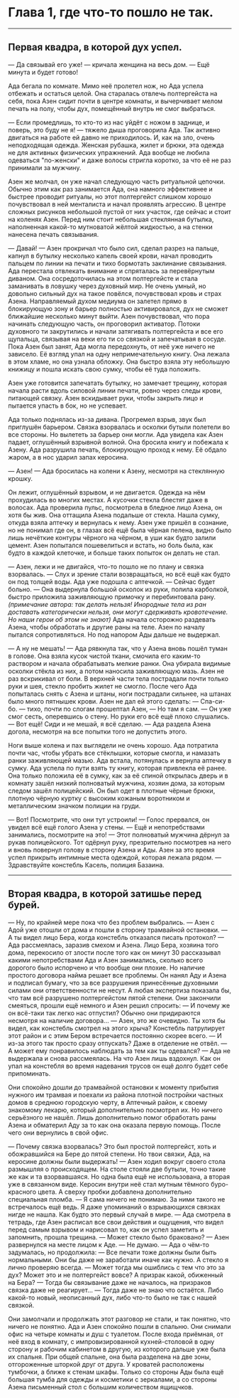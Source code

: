 # Глава 1, где что-то пошло не так.
- - -

## Первая квадра, в которой дух успел.

— Да связывай его уже! — кричала женщина на весь дом.
— Ещё минута и будет готово!

Ада бегала по комнате. Мимо неё пролетел нож, но Ада успела отбежать и остаться целой. Она старалась отвлечь полтергейста на себя, пока Азен сидит почти в центре комнаты, и вычерчивает мелом печать на полу, чтобы дух, помещённый внутрь не смог выбраться.

— Если промедлишь, то кто-то из нас уйдёт с ножом в заднице, и поверь, это буду не я! — тяжело дыша проговорила Ада. Так активно двигаться на работе ей давно не приходилось. И, как на зло, очень неподходящая одежда. Женская рубашка, жилет и брюки, эта одежда не для активных физических упражнений. Ада вообще не любила одеваться "по-женски" и даже волосы стригла коротко, за что её не раз принимали за мужчину.

Азен же молчал, он уже начал следующую часть ритуальной цепочки. Обычно этим как раз занимается Ада, она намного эффективнее и быстрее проводит ритуалы, но этот полтергейст слишком хорошо почувствовал в ней менталиста и начал проявлять агрессию.
В центре сложных рисунков небольшой пустой от них участок, где сейчас и стоит на коленях Азен. Перед ним стоит небольшая стеклянная бутылка, наполненная какой-то мутноватой жёлтой жидкостью, а на стенки нанесена печать связывания.

— Давай! — Азен прокричал что было сил, сделал разрез на пальце, капнул в бутылку несколько капель своей крови, начал проводить пальцем по линии на печати и тихо бормотать заклинание связывания.
Ада перестала отвлекать внимание и спряталась за перевёрнутым диваном. Она сосредоточилась на этом полтергейсте и стала заманивать в ловушку через духовный мир.
Не очень умный, но довольно сильный дух на такое повёлся, почувствовал кровь и страх Азена. Направляемый духом медиума он залетел прямо в блокирующую зону и барьер полностью активировался, дух не сможет ближайшие несколько минут выйти. Азен почувствовал, что пора начинать следующую часть, он проговорил активатор. Потоки духовного ти закрутились и начали затягивать полтергейста и все его щупальца, связывая на веки его ти со связкой и запечатывая в сосуде.
Пока Азен был занят, Ада могла передохнуть, от неё уже ничего не зависело. Её взгляд упал на одну непримечательную книгу. Она лежала в этом хламе, но она узнала обложку. Она быстро взяла эту небольшую книжицу и пошла искать свою сумку, чтобы её туда положить.

Азен уже готовится запечатать бутылку, но замечает трещину, которая начала расти вдоль силовой линии печати, ровно через следы крови, питающей связку. Азен вскидывает руки, чтобы закрыть лицо и пытается упасть в бок, но не успевает.

Ада только поднялась из-за дивана. Прогремел взрыв, звук был приглушён барьером. Связка взорвалась и осколки бутыли полетели во все стороны. Но вылететь за барьер они могли.
Ада увидела как Азен падает, оглушённый взрывной волной.
Она бросила книгу и побежала к Азену. Ада разрушила печать, блокирующую проход к нему. Её обдало жаром, а в нос ударил запах керосина.

— Азен! — Ада бросилась на колени к Азену, несмотря на стеклянную крошку.

Он лежит, оглушённый взрывом, и не двигается. Одежда на нём прохудилась во многих местах. А кусочки стекла блестят даже в волосах. Ада проверила пульс, посмотрела в бледное лицо Азена, он хотя бы жив.
Она оттащила Азена подальше от стекла. Нашла сумку, откуда взяла аптечку и вернулась к нему.
Азен уже пришёл в сознание, но не понимал где он, в глазах всё ещё была чёрная пелена, видно было лишь нечёткие контуры чёрного на чёрном, в уши как будто залили цемент. Азен попытался пошевелиться и встать, но боль была, как будто в каждой клеточке, и больше таких попыток он делать не стал.

— Азен, лежи и не двигайся, что-то пошло не по плану и связка взорвалась. — Слух и зрение стали возвращаться, но всё ещё как будто он под толщей воды. Ада уже подошла с аптечкой. — Сейчас будет больно. — Она выдернула большой осколок из руки, полила карболкой, быстро приложила заживляющую примочку и перебинтовала рану.
*(примечание автора: так делать нельзя! Инородные тела из ран доставать категорически нельзя, они могут сдерживать кровотечение. Но наши герои об этом не знают)*
Ада начала осторожно раздевать Азена, чтобы обработать и другие раны на теле. Азен по началу пытался сопротивляться. Но под напором Ады дальше не выдержал.

— А ну не мешать! — Ада рявкнула так, что у Азена вновь пошёл туман в голове. Она взяла кусок чистой ткани, смочила его каким-то раствором и начала обрабатывать мелкие ранки. Она убирала видимые осколки стёкла из них, а потом наносила заживляющую мазь. Азен не раз вскрикивал от боли. В верхней части тела пострадали почти только руки и шея, стекло пробить жилет не смогло. После чего Ада попыталась снять с Азена и штаны, ноги пострадали сильнее, на штанах было много пятнышек крови. Азен не дал ей этого сделать:
— Спа-си-бо. — тихо, почти по слогам прошептал Азен, — Но там я сам. — Он уже смог сесть, оперевшись о стену. Но руки его всё ещё плохо слушались.
— Вот ещё! Сиди и не мешай, я всё сделаю. — Ада раздела Азена догола, несмотря на все попытки того не допустить этого.

Ноги выше колена и пах выглядели не очень хорошо. Ада потратила почти час, чтобы убрать все стёклышки, которые смогла, и намазать ранки заживляющей мазью.
Ада встала, потянулась и вернула аптечку в сумку. Ада успела по пути взять ту книгу, которая привлекла её ранее. Она только положила её в сумку, как за её спиной открылась дверь и в комнату зашёл низкий полноватый мужчина, хозяин дома, за которым следом зашёл полицейский. Он был одет в плотные чёрные брюки, плотную чёрную куртку с высоким кожаным воротником и металлическим значком полиции на груди. 

— Вот! Посмотрите, что они тут устроили! — Голос прервался, он увидел всё ещё голого Азена у стены. — Ещё и непотребствами занимались, посмотрите на это! — Этот полноватый мужчина дёрнул за рукав полицейского. Тот одёрнул руку, презрительно посмотрев на него и вновь повернул голову в сторону Азена и Ады. Азен за это время успел прикрыть интимные места одеждой, которая лежала рядом.
— Здравствуйте констебль Касель, полиция Базаина.
- - -

## Вторая квадра, в которой затишье перед бурей.

— Ну, по крайней мере пока что без проблем выбрались. — Азен с Адой уже отошли от дома и пошли в сторону трамвайной остановки.
— А ты видел лицо Бера, когда констебль отказался писать протокол? — Ада рассмеялась, заразив смехом и Азена. Лицо Бера, хозяина того дома, перекосило от злости после того как он минут 30 рассказывал какими непотребствами Ада и Азен занимались, сколько всего дорогого было испорчено и что вообще они плохие. Но наличие простого договора найма решает все проблемы. Он нанял Аду и Азена и подписал бумагу, что за все разрушения принесённые духовными силами они ответственности не несут. А любая экспертиза показала бы, что там всё разрушено полтергейстом пятой степени. Они закончили смеяться, прошли ещё немного и Азен решил спросить:
— И почему же он всё-таки так легко нас отпустил? Обычно они придираются несмотря на наличие договора...
— Азен, это же очевидно. Ты хотя бы видел, как констебль смотрел на этого хрыча? Констебль патрулирует этот район и с этим Бером встречается постоянно скорее всего.
— И из-за этого так просто сразу отпускать? Даже в отделение не отвёл.
— А может ему понравилось наблюдать за тем как ты одевался? — Ада не выдержала и снова рассмеялась. На что Азен лишь вздохнул. Как он упал на констебля во время надевания трусов он ещё долго будет себе припоминать.

Они спокойно дошли до трамвайной остановки к моменту прибытия нужного им трамвая и поехали из района плотной постройки частных домов в среднюю городскую черту, в Аптечный район, к своему знакомому лекарю, который дополнительно посмотрел их. Но ничего серьёзного не нашёл. Лишь дополнительно помог обработать раны Азена и обматерил Аду за то как она оказала первую помощь.
После чего они вернулись в свой офис.

— Почему связка взорвалась? Это был простой полтергейст, хоть и обожравшийся на Бере до пятой степени. Но твои связки, Ада, на керосине должны были выдержать! — Азен ходил вокруг своего стола размышляя о происходящем. На столе стояли две бутыли, точно такие же как и та взорвавшаяся. Но одна была ещё не использована, а вторая уже в связанном виде. Керосин внутри неё стал мутным тёмного буро-красного цвета. А сверху пробки добавлена дополнительно специальная пломба.
— Я сама ничего не понимаю. За ними такого не встречалось ещё ведь. Я даже упоминаний о взрывающихся связках нигде не нашла. Как будто это первый случай в мире. — Ада смотрела в тетрадь, где Азен расписал все свои действия и ощущения, что видел перед самым взрывом и нарисовал то, как он успел заметить и запомнить, прошла трещина.
— Может стекло было браковано? — Азен развернулся на месте лицом к Аде.
— Не думаю. — Ада о чём-то задумалась, но продолжила: — Все печати тоже должны были быть нормальными. Они бы даже не заработали иначе как нужно. А стекло я лично проверяю всегда.
— Может тогда мы ошиблись с тем что это за дух? Может это и не полтергейст вовсе? А призрак какой, обиженный на Бера?
— Тогда бы связывание даже не началось, на призраков связка даже не реагирует...
— Тогда даже не знаю что остаётся. Либо какой-то новый, неописанный дух, либо что-то было не так с нашей связкой.

Они замолчали и продолжать этот разговор не стали, и так понятно, что ничего не понятно. Ада и Азен спокойно пошли в спальню. Они снимали офис на четыре комнаты и душ с туалетом. После входа приёмная, от неё вход в комнату, с импровизированной кухней-столовой в одну сторону и рабочим кабинетом в другую, из которого дальше уже была их спальня.
При общей спальне, она была разделена на две зоны, отгороженные шторкой друг от друга. У кроватей расположены тумбочки, а ближе к стенам шкафы. Только со стороны Ады была ещё большая тумба для одежды и косметики с зеркалами, а со стороны Азена письменный стол с большим количеством ящищчков.